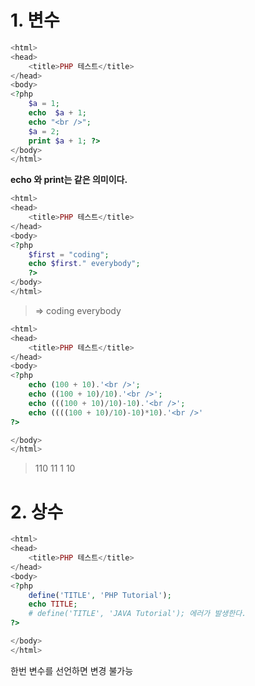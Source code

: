 # 1. 변수

```Php
<html>
<head>
    <title>PHP 테스트</title>
</head>
<body>
<?php
    $a = 1;
    echo  $a + 1;
    echo "<br />";
    $a = 2;
    print $a + 1; ?>
</body>
</html>
```

**echo 와 print는 같은 의미이다.**



```php
<html>
<head>
    <title>PHP 테스트</title>
</head>
<body>
<?php
    $first = "coding";
    echo $first." everybody";
    ?>
</body>
</html>
```

>=> coding everybody



```php
<html>
<head>
    <title>PHP 테스트</title>
</head>
<body>
<?php
    echo (100 + 10).'<br />';
    echo ((100 + 10)/10).'<br />';
    echo (((100 + 10)/10)-10).'<br />';
    echo ((((100 + 10)/10)-10)*10).'<br />'
?>

</body>
</html>
```

> 110
> 11
> 1
> 10

# 2. 상수

```php
<html>
<head>
    <title>PHP 테스트</title>
</head>
<body>
<?php
    define('TITLE', 'PHP Tutorial');
    echo TITLE;
    # define('TITLE', 'JAVA Tutorial'); 에러가 발생한다.
?>

</body>
</html>
```

한번 변수를 선언하면 변경 불가능



